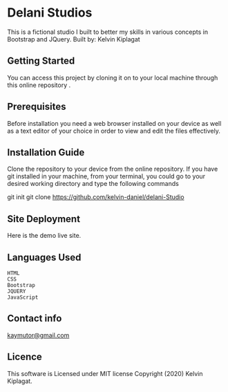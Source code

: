 # Delani Studios

This is a fictional studio I built to better my skills in various concepts in Bootstrap and JQuery.
Built by: Kelvin Kiplagat

## Getting Started

You can access this project by cloning it on to your local machine through this online repository .
## Prerequisites

Before installation you need a web browser installed on your device as well as a text editor of your choice in order to view and edit the files effectively.

## Installation Guide

Clone the repository to your device from the online repository. If you have git installed in your machine, from your terminal, you could go to your desired working directory and type the following commands

  git init
  git clone  https://github.com/kelvin-daniel/delani-Studio

## Site Deployment

Here is the demo live site.

## Languages Used

    HTML
    CSS 
    Bootstrap 
    JQUERY 
    JavaScript

## Contact info

kaymutor@gmail.com

## Licence

This software is Licensed under MIT license Copyright (2020) Kelvin Kiplagat. 